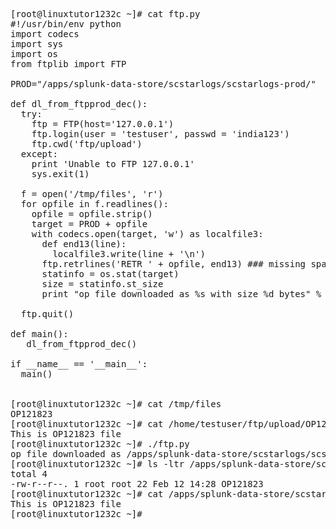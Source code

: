 <pre>
[root@linuxtutor1232c ~]# cat ftp.py
#!/usr/bin/env python
import codecs
import sys
import os
from ftplib import FTP

PROD="/apps/splunk-data-store/scstarlogs/scstarlogs-prod/"

def dl_from_ftpprod_dec():
  try:
    ftp = FTP(host='127.0.0.1')
    ftp.login(user = 'testuser', passwd = 'india123')
    ftp.cwd('ftp/upload')
  except:
    print 'Unable to FTP 127.0.0.1'
    sys.exit(1)

  f = open('/tmp/files', 'r')
  for opfile in f.readlines():
    opfile = opfile.strip()
    target = PROD + opfile
    with codecs.open(target, 'w') as localfile3:
      def end13(line):
        localfile3.write(line + '\n')
      ftp.retrlines('RETR ' + opfile, end13) ### missing space after RETR was the issue###
      statinfo = os.stat(target)
      size = statinfo.st_size
      print "op file downloaded as %s with size %d bytes" % (target, size)

  ftp.quit()

def main():
   dl_from_ftpprod_dec()

if __name__ == '__main__':
  main()


[root@linuxtutor1232c ~]# cat /tmp/files
OP121823
[root@linuxtutor1232c ~]# cat /home/testuser/ftp/upload/OP121823
This is OP121823 file
[root@linuxtutor1232c ~]# ./ftp.py
op file downloaded as /apps/splunk-data-store/scstarlogs/scstarlogs-prod/OP121823 with size 22 bytes
[root@linuxtutor1232c ~]# ls -ltr /apps/splunk-data-store/scstarlogs/scstarlogs-prod
total 4
-rw-r--r--. 1 root root 22 Feb 12 14:28 OP121823
[root@linuxtutor1232c ~]# cat /apps/splunk-data-store/scstarlogs/scstarlogs-prod/OP121823
This is OP121823 file
[root@linuxtutor1232c ~]#
</pre>
